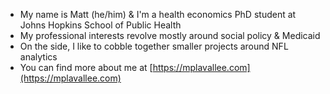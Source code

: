 - My name is Matt (he/him) & I'm a health economics PhD student at Johns Hopkins School of Public Health
- My professional interests revolve mostly around social policy & Medicaid
- On the side, I like to cobble together smaller projects around NFL analytics
- You can find more about me at [https://mplavallee.com](https://mplavallee.com)
